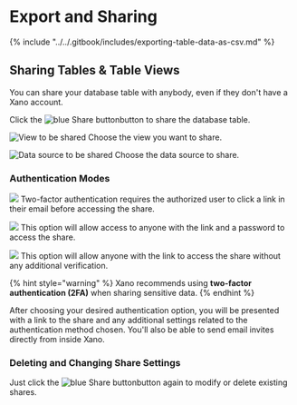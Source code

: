 # Export and Sharing

{% include "../../.gitbook/includes/exporting-table-data-as-csv.md" %}

## Sharing Tables & Table Views

You can share your database table with anybody, even if they don't have a Xano account.

Click the ![blue Share button](<../../.gitbook/assets/CleanShot 2024-12-15 at 21.51.02.png>)button to share the database table.&#x20;

![View to be shared](<../../.gitbook/assets/CleanShot 2024-12-15 at 21.52.04.png>) Choose the view you want to share.

![Data source to be shared](<../../.gitbook/assets/CleanShot 2024-12-15 at 21.52.47.png>) Choose the data source to share.

### Authentication Modes

![](<../../.gitbook/assets/CleanShot 2024-12-15 at 21.53.31.png>) Two-factor authentication requires the authorized user to click a link in their email before accessing the share.

![](<../../.gitbook/assets/CleanShot 2024-12-15 at 21.55.20.png>) This option will allow access to anyone with the link and a password to access the share.

![](<../../.gitbook/assets/CleanShot 2024-12-15 at 21.56.12.png>) This option will allow anyone with the link to access the share without any additional verification.

{% hint style="warning" %}
Xano recommends using **two-factor authentication (2FA)** when sharing sensitive data.
{% endhint %}

After choosing your desired authentication option, you will be presented with a link to the share and any additional settings related to the authentication method chosen. You'll also be able to send email invites directly from inside Xano.

### Deleting and Changing Share Settings

Just click the ![blue Share button](<../../.gitbook/assets/CleanShot 2024-12-15 at 21.51.02.png>)button again to modify or delete existing shares.&#x20;





